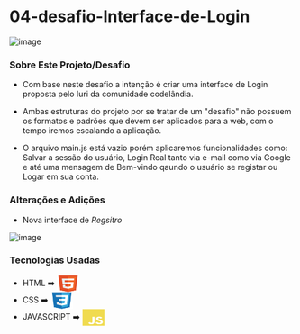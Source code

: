 # 04-desafio-Interface-de-Login

![image](https://user-images.githubusercontent.com/51343870/184557351-c59f7345-022b-4592-a5b5-47ebaf30e519.png)


### Sobre Este Projeto/Desafio

- Com base neste desafio a intenção é criar uma interface de Login proposta pelo Iuri da comunidade codelândia. 

- Ambas estruturas do projeto por se tratar de um "desafio" não possuem os formatos e padrões que devem ser aplicados para a web, com o tempo iremos escalando a aplicação. 

- O arquivo main.js está vazio porém aplicaremos funcionalidades como: Salvar a sessão do usuário, Login Real tanto via e-mail como via Google e até uma mensagem de Bem-vindo qaundo o usuário se registar ou Logar em sua conta. 

### Alterações e Adições

- Nova interface de <em>Regsitro</em>

![image](https://user-images.githubusercontent.com/51343870/184557507-18ee11e0-cc7d-40ff-89b6-d176087a489a.png)


### Tecnologias Usadas 

- HTML  ➡️  <img align="center" alt="Romeu-HTML" height="30" width="40" src="https://raw.githubusercontent.com/devicons/devicon/master/icons/html5/html5-original.svg" />
- CSS  ➡️  <img align="center" alt="Romeu-CSS" height="30" width="40" src="https://raw.githubusercontent.com/devicons/devicon/master/icons/css3/css3-original.svg" />
- JAVASCRIPT  ➡️  <img align="center" alt="Romeu-Js" height="30" width="40" src="https://raw.githubusercontent.com/devicons/devicon/master/icons/javascript/javascript-plain.svg" />

